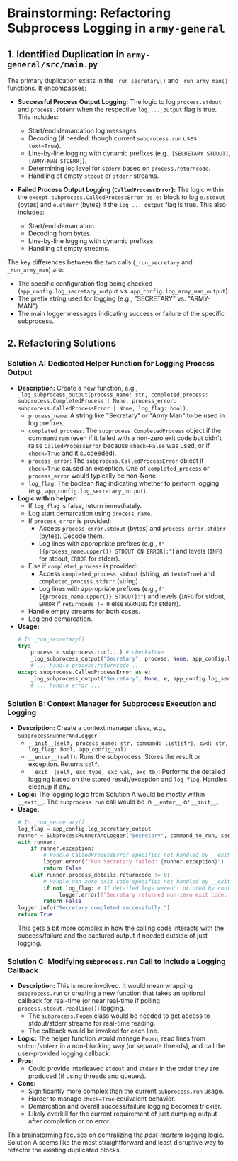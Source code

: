 # Brainstorming: Refactoring Subprocess Logging in `army-general`

## 1. Identified Duplication in `army-general/src/main.py`

The primary duplication exists in the `_run_secretary()` and `_run_army_man()` functions. It encompasses:

*   **Successful Process Output Logging:** The logic to log `process.stdout` and `process.stderr` when the respective `log_..._output` flag is true. This includes:
    *   Start/end demarcation log messages.
    *   Decoding (if needed, though current `subprocess.run` uses `text=True`).
    *   Line-by-line logging with dynamic prefixes (e.g., `[SECRETARY STDOUT]`, `[ARMY-MAN STDERR]`).
    *   Determining log level for `stderr` based on `process.returncode`.
    *   Handling of empty `stdout` or `stderr` streams.

*   **Failed Process Output Logging (`CalledProcessError`):** The logic within the `except subprocess.CalledProcessError as e:` block to log `e.stdout` (bytes) and `e.stderr` (bytes) if the `log_..._output` flag is true. This also includes:
    *   Start/end demarcation.
    *   Decoding from bytes.
    *   Line-by-line logging with dynamic prefixes.
    *   Handling of empty streams.

The key differences between the two calls (`_run_secretary` and `_run_army_man`) are:
*   The specific configuration flag being checked (`app_config.log_secretary_output` vs. `app_config.log_army_man_output`).
*   The prefix string used for logging (e.g., "SECRETARY" vs. "ARMY-MAN").
*   The main logger messages indicating success or failure of the specific subprocess.

## 2. Refactoring Solutions

### Solution A: Dedicated Helper Function for Logging Process Output

*   **Description:** Create a new function, e.g., `_log_subprocess_output(process_name: str, completed_process: subprocess.CompletedProcess | None, process_error: subprocess.CalledProcessError | None, log_flag: bool)`.
    *   `process_name`: A string like "Secretary" or "Army Man" to be used in log prefixes.
    *   `completed_process`: The `subprocess.CompletedProcess` object if the command ran (even if it failed with a non-zero exit code but didn't raise `CalledProcessError` because `check=False` was used, or if `check=True` and it succeeded).
    *   `process_error`: The `subprocess.CalledProcessError` object if `check=True` caused an exception. One of `completed_process` or `process_error` would typically be non-None.
    *   `log_flag`: The boolean flag indicating whether to perform logging (e.g., `app_config.log_secretary_output`).
*   **Logic within helper:**
    *   If `log_flag` is false, return immediately.
    *   Log start demarcation using `process_name`.
    *   If `process_error` is provided:
        *   Access `process_error.stdout` (bytes) and `process_error.stderr` (bytes). Decode them.
        *   Log lines with appropriate prefixes (e.g., `f"[{process_name.upper()} STDOUT ON ERROR]:"`) and levels (`INFO` for stdout, `ERROR` for stderr).
    *   Else if `completed_process` is provided:
        *   Access `completed_process.stdout` (string, as `text=True`) and `completed_process.stderr` (string).
        *   Log lines with appropriate prefixes (e.g., `f"[{process_name.upper()} STDOUT]:"`) and levels (`INFO` for stdout, `ERROR` if `returncode != 0` else `WARNING` for stderr).
    *   Handle empty streams for both cases.
    *   Log end demarcation.
*   **Usage:**
    ```python
    # In _run_secretary()
    try:
        process = subprocess.run(...) # check=True
        _log_subprocess_output("Secretary", process, None, app_config.log_secretary_output)
        # ... handle process.returncode ...
    except subprocess.CalledProcessError as e:
        _log_subprocess_output("Secretary", None, e, app_config.log_secretary_output)
        # ... handle error ...
    ```

### Solution B: Context Manager for Subprocess Execution and Logging

*   **Description:** Create a context manager class, e.g., `SubprocessRunnerAndLogger`.
    *   `__init__(self, process_name: str, command: list[str], cwd: str, log_flag: bool, app_config_val)`
    *   `__enter__(self)`: Runs the subprocess. Stores the result or exception. Returns `self`.
    *   `__exit__(self, exc_type, exc_val, exc_tb)`: Performs the detailed logging based on the stored result/exception and `log_flag`. Handles cleanup if any.
*   **Logic:** The logging logic from Solution A would be mostly within `__exit__`. The `subprocess.run` call would be in `__enter__` or `__init__`.
*   **Usage:**
    ```python
    # In _run_secretary()
    log_flag = app_config.log_secretary_output
    runner = SubprocessRunnerAndLogger("Secretary", command_to_run, secretary_directory, log_flag)
    with runner:
        if runner.exception:
            # Handle CalledProcessError specifics not handled by __exit__ logging
            logger.error(f"Run Secretary failed: {runner.exception}")
            return False
        elif runner.process_details.returncode != 0:
            # Handle non-zero exit code specifics not handled by __exit__ logging
            if not log_flag: # If detailed logs weren't printed by context manager
                 logger.error(f"Secretary returned non-zero exit code: {runner.process_details.returncode}. ...")
            return False
    logger.info("Secretary completed successfully.")
    return True
    ```
    This gets a bit more complex in how the calling code interacts with the success/failure and the captured output if needed outside of just logging.

### Solution C: Modifying `subprocess.run` Call to Include a Logging Callback

*   **Description:** This is more involved. It would mean wrapping `subprocess.run` or creating a new function that takes an optional callback for real-time (or near real-time if polling `process.stdout.readline()`) logging.
    *   The `subprocess.Popen` class would be needed to get access to stdout/stderr streams for real-time reading.
    *   The callback would be invoked for each line.
*   **Logic:** The helper function would manage `Popen`, read lines from `stdout`/`stderr` in a non-blocking way (or separate threads), and call the user-provided logging callback.
*   **Pros:**
    *   Could provide interleaved `stdout` and `stderr` in the order they are produced (if using threads and queues).
*   **Cons:**
    *   Significantly more complex than the current `subprocess.run` usage.
    *   Harder to manage `check=True` equivalent behavior.
    *   Demarcation and overall success/failure logging becomes trickier.
    *   Likely overkill for the current requirement of just dumping output after completion or on error.

This brainstorming focuses on centralizing the *post-mortem* logging logic. Solution A seems like the most straightforward and least disruptive way to refactor the existing duplicated blocks.
